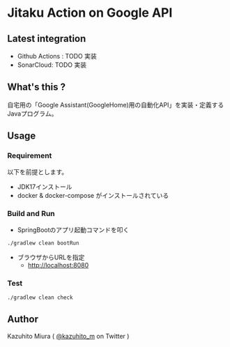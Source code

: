 Jitaku Action on Google API
==============================================

## Latest integration

+ Github Actions : TODO 実装
+ SonarCloud: TODO 実装

## What's this ?

自宅用の「Google Assistant(GoogleHome)用の自動化API」を実装・定義するJavaプログラム。

## Usage

### Requirement

以下を前提とします。

- JDK17インストール
- docker & docker-compose がインストールされている

### Build and Run

- SpringBootのアプリ起動コマンドを叩く

```bash
./gradlew clean bootRun
```

- ブラウザからURLを指定
    + [http://localhost:8080](http://localhost:8080)

### Test

```bash
./gradlew clean check
```

## Author

Kazuhito Miura ( [@kazuhito_m](https://twitter.com/kazuhito_m) on Twitter )
